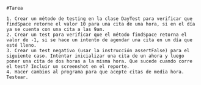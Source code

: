	#Tarea

    1. Crear un método de testing en la clase DayTest para verificar que findSpace retorne el valor 10 para una cita de una hora, si en el día ya se cuenta con una cita a las 9am. 
    2. Crear un test para verificar que el método findSpace retorna el valor de -1, si se hace un intento de agendar una cita en un día que esté lleno.
    3. Crear un test negativo (usar la instrucción assertFalse) para el siguiente caso. Intentar inicializar una cita de un ahora y luego poner una cita de dos horas a la misma hora. Que sucede cuando corre el test? Incluir un screenshot en el reporte.
    4. Hacer cambios al programa para que acepte citas de media hora. Testear.